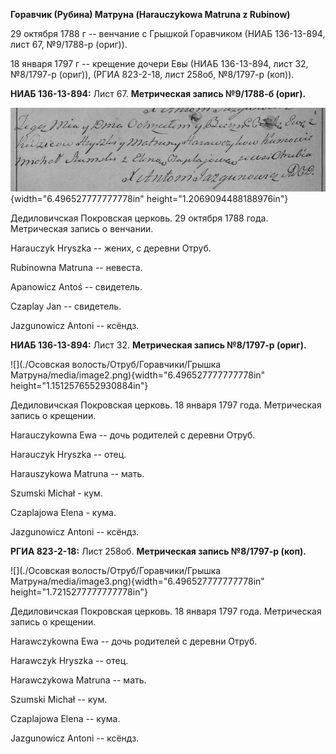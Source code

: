 **Горавчик (Рубина) Матруна (Harauczykowa Matruna z Rubinow)**

29 октября 1788 г -- венчание с Грышкой Горавчиком (НИАБ 136-13-894,
лист 67, №9/1788-р (ориг)).

18 января 1797 г -- крещение дочери Евы (НИАБ 136-13-894, лист 32,
№8/1797-р (ориг)), (РГИА 823-2-18, лист 258об, №8/1797-р (коп)).

**НИАБ 136-13-894:** Лист 67. **Метрическая запись №9/1788-б (ориг).**

![](./media/c37284be6c97e1476cbbe43ac0f9f3834cd35dbc.png){width="6.496527777777778in"
height="1.2069094488188976in"}

Дедиловичская Покровская церковь. 29 октября 1788 года. Метрическая
запись о венчании.

Harauczyk Hryszka -- жених, с деревни Отруб.

Rubinowna Matruna -- невеста.

Apanowicz Antoś -- свидетель.

Czaplay Jan -- свидетель.

Jazgunowicz Antoni -- ксёндз.

**НИАБ 136-13-894:** Лист 32. **Метрическая запись №8/1797-р (ориг).**

![](./Осовская волость/Отруб/Горавчики/Грышка Матруна/media/image2.png){width="6.496527777777778in"
height="1.1512576552930884in"}

Дедиловичская Покровская церковь. 18 января 1797 года. Метрическая
запись о крещении.

Harauczykowna Ewa -- дочь родителей с деревни Отруб.

Harauczyk Hryszka -- отец.

Harauszykowa Matruna -- мать.

Szumski Michał - кум.

Czaplajowa Elena - кума.

Jazgunowicz Antoni -- ксёндз.

**РГИА 823-2-18:** Лист 258об. **Метрическая запись №8/1797-р (коп).**

![](./Осовская волость/Отруб/Горавчики/Грышка Матруна/media/image3.png){width="6.496527777777778in"
height="1.7215277777777778in"}

Дедиловичская Покровская церковь. 18 января 1797 года. Метрическая
запись о крещении.

Harawczykowna Ewa -- дочь родителей с деревни Отруб.

Harawczyk Hryszka -- отец.

Harawczykowa Matruna -- мать.

Szumski Michał -- кум.

Czaplajowa Elena -- кума.

Jazgunowicz Antoni -- ксёндз.
